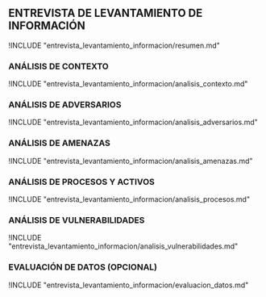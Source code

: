 ## ENTREVISTA DE LEVANTAMIENTO DE INFORMACIÓN

!INCLUDE "entrevista_levantamiento_informacion/resumen.md"

### ANÁLISIS DE CONTEXTO

!INCLUDE "entrevista_levantamiento_informacion/analisis_contexto.md"

### ANÁLISIS DE ADVERSARIOS

!INCLUDE "entrevista_levantamiento_informacion/analisis_adversarios.md"

### ANÁLISIS DE AMENAZAS

!INCLUDE "entrevista_levantamiento_informacion/analisis_amenazas.md"

### ANÁLISIS DE PROCESOS Y ACTIVOS

!INCLUDE "entrevista_levantamiento_informacion/analisis_procesos.md"

### ANÁLISIS DE VULNERABILIDADES

!INCLUDE "entrevista_levantamiento_informacion/analisis_vulnerabilidades.md"

### EVALUACIÓN DE DATOS (OPCIONAL)

!INCLUDE "entrevista_levantamiento_informacion/evaluacion_datos.md"
